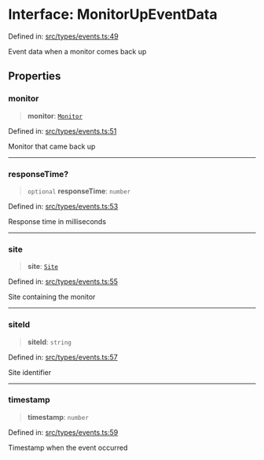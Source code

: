 # Interface: MonitorUpEventData

Defined in: [src/types/events.ts:49](https://github.com/Nick2bad4u/Uptime-Watcher/blob/8a1973382d5fe14c52996ecda381894eb7ecd4a6/src/types/events.ts#L49)

Event data when a monitor comes back up

## Properties

### monitor

> **monitor**: [`Monitor`](../../../../shared/types/interfaces/Monitor.md)

Defined in: [src/types/events.ts:51](https://github.com/Nick2bad4u/Uptime-Watcher/blob/8a1973382d5fe14c52996ecda381894eb7ecd4a6/src/types/events.ts#L51)

Monitor that came back up

***

### responseTime?

> `optional` **responseTime**: `number`

Defined in: [src/types/events.ts:53](https://github.com/Nick2bad4u/Uptime-Watcher/blob/8a1973382d5fe14c52996ecda381894eb7ecd4a6/src/types/events.ts#L53)

Response time in milliseconds

***

### site

> **site**: [`Site`](../../../../shared/types/interfaces/Site.md)

Defined in: [src/types/events.ts:55](https://github.com/Nick2bad4u/Uptime-Watcher/blob/8a1973382d5fe14c52996ecda381894eb7ecd4a6/src/types/events.ts#L55)

Site containing the monitor

***

### siteId

> **siteId**: `string`

Defined in: [src/types/events.ts:57](https://github.com/Nick2bad4u/Uptime-Watcher/blob/8a1973382d5fe14c52996ecda381894eb7ecd4a6/src/types/events.ts#L57)

Site identifier

***

### timestamp

> **timestamp**: `number`

Defined in: [src/types/events.ts:59](https://github.com/Nick2bad4u/Uptime-Watcher/blob/8a1973382d5fe14c52996ecda381894eb7ecd4a6/src/types/events.ts#L59)

Timestamp when the event occurred

